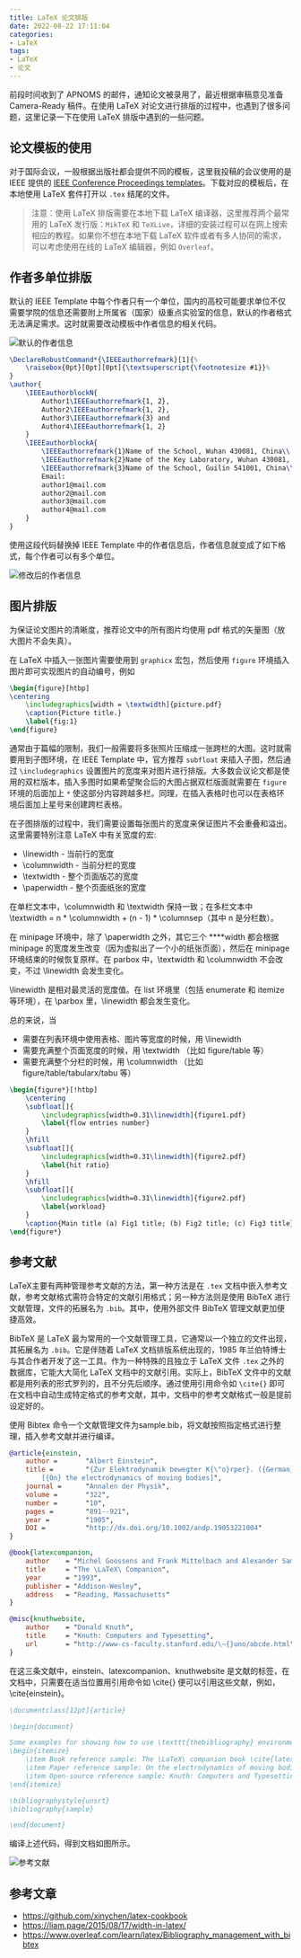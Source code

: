 ```yaml
---
title: LaTeX 论文排版
date: 2022-08-22 17:11:04
categories: 
- LaTeX
tags:
- LaTeX
- 论文
---
```


前段时间收到了 APNOMS 的邮件，通知论文被录用了，最近根据审稿意见准备 Camera-Ready 稿件。在使用 LaTeX 对论文进行排版的过程中，也遇到了很多问题，这里记录一下在使用 LaTeX 排版中遇到的一些问题。

## 论文模板的使用

对于国际会议，一般根据出版社都会提供不同的模板，这里我投稿的会议使用的是 IEEE 提供的 [IEEE Conference Proceedings templates](http://www.ieee.org/conferences_events/conferences/publishing/templates.html)。下载对应的模板后，在本地使用 LaTeX 套件打开以 `.tex` 结尾的文件。

> 注意：使用 LaTeX 排版需要在本地下载 LaTeX 编译器，这里推荐两个最常用的 LaTeX 发行版：`MikTeX` 和 `TeXLive`，详细的安装过程可以在网上搜索相应的教程。如果你不想在本地下载 LaTeX 软件或者有多人协同的需求，可以考虑使用在线的 LaTeX 编辑器，例如 `Overleaf`。

## 作者多单位排版

默认的 IEEE Template 中每个作者只有一个单位，国内的高校可能要求单位不仅需要学院的信息还需要附上所属省（国家）级重点实验室的信息，默认的作者格式无法满足需求。这时就需要改动模板中作者信息的相关代码。

![默认的作者信息](https://s2.loli.net/2022/09/02/AsRDBQve27jzZ9V.png)

```latex
\DeclareRobustCommand*{\IEEEauthorrefmark}[1]{%
	\raisebox{0pt}[0pt][0pt]{\textsuperscript{\footnotesize #1}}%
}
\author{
	\IEEEauthorblockN{
		Author1\IEEEauthorrefmark{1, 2},
		Author2\IEEEauthorrefmark{1, 2},
		Author3\IEEEauthorrefmark{3} and
		Author4\IEEEauthorrefmark{1, 2}
	}
	\IEEEauthorblockA{
		\IEEEauthorrefmark{1}Name of the School, Wuhan 430081, China\\
		\IEEEauthorrefmark{2}Name of the Key Laboratory, Wuhan 430081, China\\
		\IEEEauthorrefmark{3}Name of the School, Guilin 541001, China\\
		Email:
        author1@mail.com
        author2@mail.com
        author3@mail.com
        author4@mail.com
	}
}
```

使用这段代码替换掉 IEEE Template 中的作者信息后，作者信息就变成了如下格式，每个作者可以有多个单位。

![修改后的作者信息](https://s2.loli.net/2022/09/02/UfNZHEmcq9XroW2.png)


## 图片排版

为保证论文图片的清晰度，推荐论文中的所有图片均使用 pdf 格式的矢量图（放大图片不会失真）。

在 LaTeX 中插入一张图片需要使用到 `graphicx` 宏包，然后使用 `figure` 环境插入图片即可实现图片的自动编号，例如

```latex
\begin{figure}[htbp]
\centering
    \includegraphics[width = \textwidth]{picture.pdf}
    \caption{Picture title.}
    \label{fig:1}
\end{figure}
```

通常由于篇幅的限制，我们一般需要将多张照片压缩成一张跨栏的大图。这时就需要用到子图环境，在 IEEE Template 中，官方推荐 `subfloat` 来插入子图，然后通过 `\includegraphics` 设置图片的宽度来对图片进行排版。大多数会议论文都是使用的双栏版本，插入多图时如果希望聚合后的大图占据双栏版面就需要在 `figure` 环境的后面加上 `*` 使这部分内容跨越多栏。同理，在插入表格时也可以在表格环境后面加上星号来创建跨栏表格。

在子图排版的过程中，我们需要设置每张图片的宽度来保证图片不会重叠和溢出。这里需要特别注意 LaTeX 中有关宽度的宏:

- \linewidth - 当前行的宽度
- \columnwidth - 当前分栏的宽度
- \textwidth - 整个页面版芯的宽度
- \paperwidth - 整个页面纸张的宽度

在单栏文本中，\columnwidth 和 \textwidth 保持一致；在多栏文本中 \textwidth = n * \columnwidth + (n - 1) * \columnsep（其中 n 是分栏数）。

在 minipage 环境中，除了 \paperwidth 之外，其它三个 \****width 都会根据 minipage 的宽度发生改变（因为虚拟出了一个小的纸张页面），然后在 minipage 环境结束的时候恢复原样。在 parbox 中，\textwidth 和 \columnwidth 不会改变，不过 \linewidth 会发生变化。

\linewidth 是相对最灵活的宽度值。在 list 环境里（包括 enumerate 和 itemize 等环境），在 \parbox 里，\linewidth 都会发生变化。

总的来说，当

- 需要在列表环境中使用表格、图片等宽度的时候，用 \linewidth
- 需要充满整个页面宽度的时候，用 \textwidth （比如 figure/table 等）
- 需要充满整个分栏的时候，用 \columnwidth （比如 figure/table/tabularx/tabu 等）

```latex
\begin{figure*}[!htbp]
	\centering
	\subfloat[]{
		\includegraphics[width=0.31\linewidth]{figure1.pdf}
		\label{flow entries number}
	}
	\hfill
	\subfloat[]{
		\includegraphics[width=0.31\linewidth]{figure2.pdf}
		\label{hit ratio}
	}
	\hfill
	\subfloat[]{
		\includegraphics[width=0.31\linewidth]{figure2.pdf}
		\label{workload}
	}
	\caption{Main title (a) Fig1 title; (b) Fig2 title; (c) Fig3 title}
\end{figure*}
```

## 参考文献

LaTeX主要有两种管理参考文献的方法，第一种方法是在 `.tex` 文档中嵌入参考文献，参考文献格式需符合特定的文献引用格式；另一种方法则是使用 BibTeX 进行文献管理，文件的拓展名为 `.bib`。其中，使用外部文件 BibTeX 管理文献更加便捷高效。

BibTeX 是 LaTeX 最为常用的一个文献管理工具，它通常以一个独立的文件出现，其拓展名为 `.bib`。它是伴随着 LaTeX 文档排版系统出现的，1985 年兰伯特博士与其合作者开发了这一工具。作为一种特殊的且独立于 LaTeX 文件 `.tex` 之外的数据库，它能大大简化 LaTeX 文档中的文献引用。实际上，BibTeX 文件中的文献都是用列表的形式罗列的，且不分先后顺序。通过使用引用命令如 `\cite{}` 即可在文档中自动生成特定格式的参考文献，其中，文档中的参考文献格式一般是提前设定好的。

使用 Bibtex 命令一个文献管理文件为sample.bib，将文献按照指定格式进行整理，插入参考文献并进行编译。

```bib
@article{einstein,
    author =       "Albert Einstein",
    title =        "{Zur Elektrodynamik bewegter K{\"o}rper}. ({German})
        [{On} the electrodynamics of moving bodies]",
    journal =      "Annalen der Physik",
    volume =       "322",
    number =       "10",
    pages =        "891--921",
    year =         "1905",
    DOI =          "http://dx.doi.org/10.1002/andp.19053221004"
}

@book{latexcompanion,
    author    = "Michel Goossens and Frank Mittelbach and Alexander Samarin",
    title     = "The \LaTeX\ Companion",
    year      = "1993",
    publisher = "Addison-Wesley",
    address   = "Reading, Massachusetts"
}

@misc{knuthwebsite,
    author    = "Donald Knuth",
    title     = "Knuth: Computers and Typesetting",
    url       = "http://www-cs-faculty.stanford.edu/\~{}uno/abcde.html"
}
```

在这三条文献中，einstein、latexcompanion、knuthwebsite 是文献的标签，在文档中，只需要在适当位置用引用命令如 \cite{} 便可以引用这些文献，例如，\cite{einstein}。


```bib
\documentclass[12pt]{article}

\begin{document}

Some examples for showing how to use \texttt{thebibliography} environment:
\begin{itemize}
    \item Book reference sample: The \LaTeX\ companion book \cite{latexcompanion}.
    \item Paper reference sample: On the electrodynamics of moving bodies \cite{einstein}.
    \item Open-source reference sample: Knuth: Computers and Typesetting \cite{knuthwebsite}.
\end{itemize}

\bibliographystyle{unsrt}
\bibliography{sample}

\end{document}
```

编译上述代码，得到文档如图所示。

![参考文献](https://s2.loli.net/2022/09/02/fKCUeB8pIgiO1Ry.png)

## 参考文章

- https://github.com/xinychen/latex-cookbook
- https://liam.page/2015/08/17/width-in-latex/
- https://www.overleaf.com/learn/latex/Bibliography_management_with_bibtex